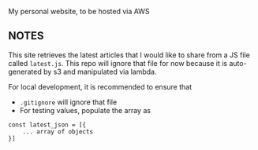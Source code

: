 My personal website, to be hosted via AWS

## NOTES ##
This site retrieves the latest articles that I would like to share from a JS file called `latest.js`. This repo will ignore that file for now because it is auto-generated by s3 and manipulated via lambda.

For local development, it is recommended to ensure that
- `.gitignore` will ignore that file
- For testing values, populate the array as
```
const latest_json = [{
    ... array of objects
}]
```